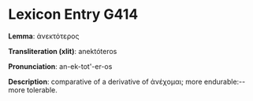 # Lexicon Entry G414

**Lemma**: ἀνεκτότερος

**Transliteration (xlit)**: anektóteros

**Pronunciation**: an-ek-tot'-er-os

**Description**:
comparative of a derivative of ἀνέχομαι; more endurable:--more tolerable.
